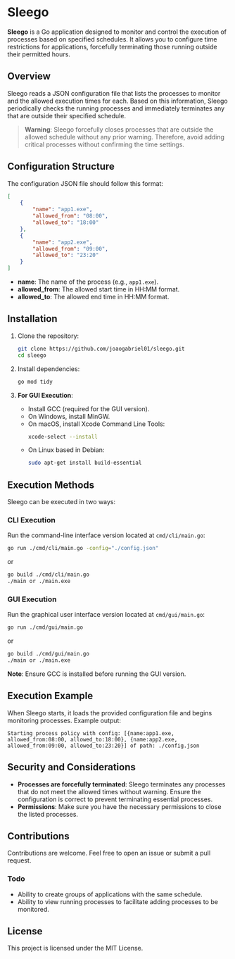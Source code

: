 # Sleego

**Sleego** is a Go application designed to monitor and control the execution of processes based on specified schedules. It allows you to configure time restrictions for applications, forcefully terminating those running outside their permitted hours.

## Overview

Sleego reads a JSON configuration file that lists the processes to monitor and the allowed execution times for each. Based on this information, Sleego periodically checks the running processes and immediately terminates any that are outside their specified schedule.

> **Warning**: Sleego forcefully closes processes that are outside the allowed schedule without any prior warning. Therefore, avoid adding critical processes without confirming the time settings.

## Configuration Structure

The configuration JSON file should follow this format:

```json
[
    {
        "name": "app1.exe",
        "allowed_from": "08:00",
        "allowed_to": "18:00"
    },
    {
        "name": "app2.exe",
        "allowed_from": "09:00",
        "allowed_to": "23:20"
    }
]
```

- **name**: The name of the process (e.g., `app1.exe`).
- **allowed_from**: The allowed start time in HH:MM format.
- **allowed_to**: The allowed end time in HH:MM format.

## Installation

1. Clone the repository:
    ```bash
    git clone https://github.com/joaogabriel01/sleego.git
    cd sleego
    ```

2. Install dependencies:
    ```bash
    go mod tidy
    ```

3. **For GUI Execution**:
    - Install GCC (required for the GUI version).
    - On Windows, install MinGW.
    - On macOS, install Xcode Command Line Tools:
        ```bash
        xcode-select --install
        ```
    - On Linux based in Debian:
        ```bash
        sudo apt-get install build-essential
        ```

## Execution Methods

Sleego can be executed in two ways:

### CLI Execution

Run the command-line interface version located at `cmd/cli/main.go`:

```bash
go run ./cmd/cli/main.go -config="./config.json"
```
or
```bash
go build ./cmd/cli/main.go
./main or ./main.exe
```

### GUI Execution

Run the graphical user interface version located at `cmd/gui/main.go`:

```bash
go run ./cmd/gui/main.go
```
or
```bash
go build ./cmd/gui/main.go
./main or ./main.exe
```

**Note**: Ensure GCC is installed before running the GUI version.

## Execution Example

When Sleego starts, it loads the provided configuration file and begins monitoring processes. Example output:

```
Starting process policy with config: [{name:app1.exe, allowed_from:08:00, allowed_to:18:00}, {name:app2.exe, allowed_from:09:00, allowed_to:23:20}] of path: ./config.json
```

## Security and Considerations

- **Processes are forcefully terminated**: Sleego terminates any processes that do not meet the allowed times without warning. Ensure the configuration is correct to prevent terminating essential processes.
- **Permissions**: Make sure you have the necessary permissions to close the listed processes.

## Contributions

Contributions are welcome. Feel free to open an issue or submit a pull request.

### Todo

- Ability to create groups of applications with the same schedule.
- Ability to view running processes to facilitate adding processes to be monitored.

## License

This project is licensed under the MIT License.